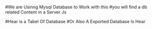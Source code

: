 #We are Usinng Mysql Database to Work with this 
#you will find a db related Content in a Server Js 

#Hear is a Tabel Of Database
#Or Also A Exported Database Is Hear 

